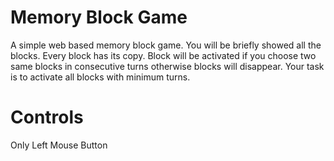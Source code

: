 # Memory Block Game

A simple web based memory block game. You will be briefly showed all the blocks. Every block has its copy. Block will be activated if you choose two same blocks in consecutive turns otherwise blocks will disappear. Your task is to activate all blocks with minimum turns.

# Controls

Only Left Mouse Button